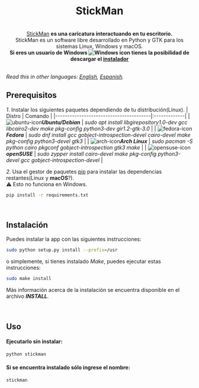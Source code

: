 <div align="center">
  <h1>StickMan</h1>
</div>

<br>
<div align="center">
  <a href="https://andy-thor.github.io/StickMan">StickMan</a>
  <strong> es una caricatura interactuando en tu escritorio.</strong>
</div>

<div align="center">
  StickMan es un software libre desarrollado en Python y GTK para los sistemas Linux, Windows y macOS.
</div>

<div align="center">
  <strong>Si eres un usuario de Windows  <img src="https://www.iconfinder.com/icons/386480/download/png/16" alt="Windows icon"> tienes la posibilidad de descargar el <a href="https://github.com/Andy-thor/StickMan/releases/download/v0.3.1/stickman-0.3.1.exe">instalador</a></strong> 
</div>

<br>

*Read this in other languages: [English](README.md), [Espanish](README.es.md).*

## Prerequisitos
*1*. Instalar los siguientes paquetes dependiendo de tu distribución(Linux).
| Distro                                   | Comando  |
|----------------------------------------|:-------------|
| ![ubuntu-icon]___Ubuntu/Debian___ | _sudo apt install libgirepository1.0-dev gcc libcairo2-dev make pkg-config python3-dev gir1.2-gtk-3.0_ |
| ![fedora-icon]___Fedora___ | _sudo dnf install gcc gobject-introspection-devel cairo-devel make pkg-config python3-devel gtk3_ |
| ![arch-icon]___Arch Linux___ | _sudo pacman -S python cairo pkgconf gobject-introspection gtk3 make_ |
| ![opensuse-icon]___openSUSE___ | _sudo zypper install cairo-devel make pkg-config python3-devel gcc gobject-introspection-devel_ |

*2*. Usa el gestor de paquetes [pip] para instalar las dependencias restantes(Linux y __macOS__?). <br> :warning: Esto no funciona en Windows.
```bash
pip install -r requirements.txt
```
<br>

## Instalación

Puedes instalar la app con las siguientes instrucciones:

```bash
sudo python setup.py install --prefix=/usr
```
o simplemente, si tienes instalado _Make_, puedes ejecutar estas instrucciones:
```bash
sudo make install
```
Más información acerca de la instalación se encuentra disponible en el archivo __*INSTALL*__.

<br>

## Uso

#### Ejecutarlo sin instalar:
```bash
python stickman
```
#### Si se encuentra instalado sólo ingrese el nombre:
```bash
stickman
```

[pip]: https://pip.pypa.io/en/stable/
[ubuntu-icon]: https://www.iconfinder.com/icons/4375122/download/png/16
[fedora-icon]: https://www.iconfinder.com/icons/386460/download/png/16
[arch-icon]: https://www.iconfinder.com/icons/386451/download/png/16
[opensuse-icon]: https://www.iconfinder.com/icons/386483/download/png/16
